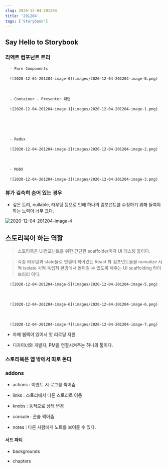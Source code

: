 ```yaml
---
slug: 2020-12-04-201204
title: '201204'
tags: ['Storybook']
---
```


## Say Hello to Storybook

### 리액트 컴포넌트 트리

      - Pure Components

      ![2020-12-04-201204-image-0](images/2020-12-04-201204-image-0.png)



      - Container - Presenter 패턴

      ![2020-12-04-201204-image-1](images/2020-12-04-201204-image-1.png)





      - Redux

      ![2020-12-04-201204-image-2](images/2020-12-04-201204-image-2.png)



      - MobX

      ![2020-12-04-201204-image-3](images/2020-12-04-201204-image-3.png)

### 뷰가 깊숙히 숨어 있는 경우

- 깊은 트리, nullable, 라우팅 등으로 인해 하나의 컴포넌트를 수정하기 위해 들여야하는 노력이 너무 크다.

![2020-12-04-201204-image-4](images/2020-12-04-201204-image-4.png)

## 스토리북이 하는 역할

> 스토리북은 UI컴포넌트를 위한 간단한 scaffolder이자 UI 테스팅 툴이다.

> 각종 라우팅과 state들로 연결이 되어있는 React 뷰 컴포넌트들을 nomalize 시켜 isolate 시켜 독립적 환경에서 돌아갈 수 있도록 해주는 UI scaffolding 라이브러리 이다.

      ![2020-12-04-201204-image-5](images/2020-12-04-201204-image-5.png)



      ![2020-12-04-201204-image-6](images/2020-12-04-201204-image-6.png)



      ![2020-12-04-201204-image-7](images/2020-12-04-201204-image-7.png)

- 자체 웹팩이 있어서 핫 리로딩 지원

- 디자이너와 개발자, PM을 연결시켜주는 하나의 툴이다.

### 스토리북은 앱 밖에서 따로 돈다

### addons

- actions : 이벤트 시 로그를 찍어줌

- links : 스토리에서 다른 스토리로 이동

- knobs : 동적으로 상태 변경

- console : 콘솔 찍어줌

- notes : 다른 사람에게 노트를 보여줄 수 있다.

#### 서드 파티

- backgrounds

- chapters
